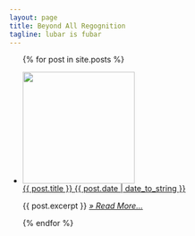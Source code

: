 ```yaml
---
layout: page
title: Beyond All Regognition
tagline: lubar is fubar
---
```

<ul class="posts">
  {% for post in site.posts %}
    <li>
      <p class="post-preview">
        <div class="post-preview-image">
          <a href="{{ BASE_PATH }}{{ post.url }}" class="img-link">
            <img src="{{ post.image }}" height="200" />
          </a>
          <div class="post-preview-title">
            <a href="{{ BASE_PATH }}{{ post.url }}">
              {{ post.title }}
              <span class="post-preview-date">{{ post.date | date_to_string }}</span>
            </a>
          </div>
        </div>
      </p>
      <p>
        {{ post.excerpt }}
        <a href="{{ BASE_PATH}}{{ post.url }}" class="post-preview-read-more">
          <i>&raquo; Read More… </i>
        </a>
      </p>
    </li>
  {% endfor %}
</ul>

